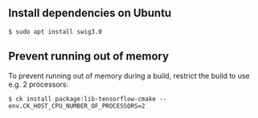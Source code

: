 ## Install dependencies on Ubuntu

```
$ sudo apt install swig3.0

```

## Prevent running out of memory

To prevent running out of memory during a build, restrict the build to use
e.g. 2 processors:
```
$ ck install package:lib-tensorflow-cmake --env.CK_HOST_CPU_NUMBER_OF_PROCESSORS=2
```
